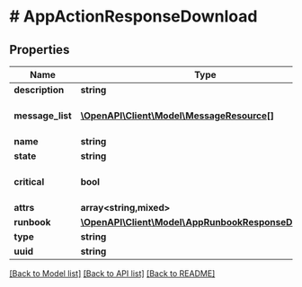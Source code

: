 # # AppActionResponseDownload

## Properties

Name | Type | Description | Notes
------------ | ------------- | ------------- | -------------
**description** | **string** |  | [optional]
**message_list** | [**\OpenAPI\Client\Model\MessageResource[]**](MessageResource.md) | Message list for action | [optional]
**name** | **string** |  | [optional]
**state** | **string** |  | [optional]
**critical** | **bool** | action critical flag | [optional] [default to false]
**attrs** | **array<string,mixed>** | action attrs | [optional]
**runbook** | [**\OpenAPI\Client\Model\AppRunbookResponseDownload**](AppRunbookResponseDownload.md) |  | [optional]
**type** | **string** |  | [optional]
**uuid** | **string** |  | [optional]

[[Back to Model list]](../../README.md#models) [[Back to API list]](../../README.md#endpoints) [[Back to README]](../../README.md)
